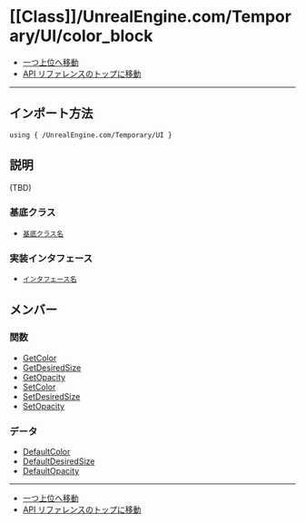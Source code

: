 # [[Class]]/UnrealEngine.com/Temporary/UI/color_block

- [一つ上位へ移動](../main.md)
- [API リファレンスのトップに移動](../../../../main.md)

---

## インポート方法

```verse
using { /UnrealEngine.com/Temporary/UI }
```

## 説明

(TBD)

### 基底クラス

- [`基底クラス名`]()

### 実装インタフェース

- [`インタフェース名`]()

## メンバー

### 関数

- [GetColor](./F_GetColor/main.md)
- [GetDesiredSize](./F_GetDesiredSize/main.md)
- [GetOpacity](./F_GetOpacity/main.md)
- [SetColor](./F_SetColor/main.md)
- [SetDesiredSize](./F_SetDesiredSize/main.md)
- [SetOpacity](./F_SetOpacity/main.md)

### データ

- [DefaultColor](./D_DefaultColor/main.md)
- [DefaultDesiredSize](./D_DefaultDesiredSize/main.md)
- [DefaultOpacity](./D_DefaultOpacity/main.md)

---

- [一つ上位へ移動](../main.md)
- [API リファレンスのトップに移動](../../../../main.md)
